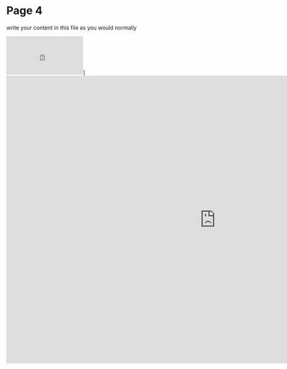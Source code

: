 <h1>Page 4</h1>
<p>write your content in this file as you would normally</p>

<iframe src="https://h5p.org/h5p/embed/1239229" width="200" height="100" frameborder="0" allowfullscreen="allowfullscreen" allow="geolocation *; microphone *; camera *; midi *; encrypted-media *" title="Travel vocabulary"></iframe><script src="https://h5p.org/sites/all/modules/h5p/library/js/h5p-resizer.js" charset="UTF-8"></script>]
<script src="https://h5p.org/sites/all/modules/h5p/library/js/h5p-resizer.js" charset="UTF-8"></script>

<iframe src="https://h5p.org/h5p/embed/1239508" width="1090" height="751" frameborder="0" allowfullscreen="allowfullscreen" allow="geolocation *; microphone *; camera *; midi *; encrypted-media *" title="Basic Spanish phrases"></iframe><script src="https://h5p.org/sites/all/modules/h5p/library/js/h5p-resizer.js" charset="UTF-8"></script>
